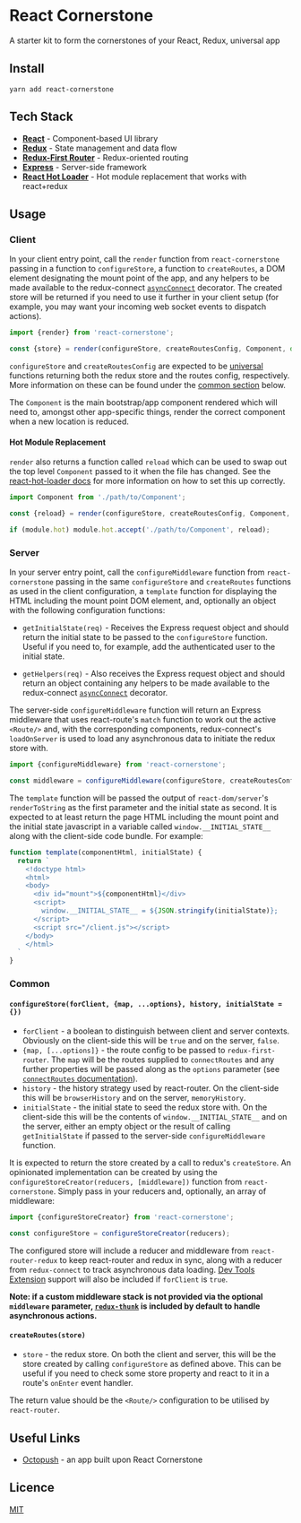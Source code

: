 # React Cornerstone

A starter kit to form the cornerstones of your React, Redux, universal app

## Install

```
yarn add react-cornerstone
```

## Tech Stack

- [**React**](https://github.com/facebook/react) - Component-based UI library
- [**Redux**](https://github.com/reactjs/redux) - State management and data flow
- [**Redux-First Router**](https://github.com/faceyspacey/redux-first-router) - Redux-oriented routing
- [**Express**](https://github.com/expressjs/express) - Server-side framework
- [**React Hot Loader**](https://github.com/gaearon/react-hot-loader) - Hot module replacement that works with react+redux

## Usage

### Client

In your client entry point, call the `render` function from `react-cornerstone` passing in a
function to `configureStore`, a function to `createRoutes`, a DOM element designating the
mount point of the app, and any helpers to be made available to the redux-connect [`asyncConnect`](https://github.com/makeomatic/redux-connect/blob/master/docs/API.MD#asyncconnect-decorator)
decorator. The created store will be returned if you need to use it further in your
client setup (for example, you may want your incoming web socket events to dispatch actions).

```javascript
import {render} from 'react-cornerstone';

const {store} = render(configureStore, createRoutesConfig, Component, document.getElementById('app'), helpers)
```

`configureStore` and `createRoutesConfig` are expected to be
[universal](https://medium.com/@mjackson/universal-javascript-4761051b7ae9) functions returning
both the redux store and the routes config, respectively. More information on these can be found
under the [common section](#common) below.

The `Component` is the main bootstrap/app component rendered which will need to, amongst other
app-specific things, render the correct component when a new location is reduced.

#### Hot Module Replacement

`render` also returns a function called `reload` which can be used to swap out the top level `Component` passed to it when the file has changed. See the [react-hot-loader docs](https://github.com/gaearon/react-hot-loader/tree/master/docs#migration-to-30) for more information on how to set this up correctly.

```javascript
import Component from './path/to/Component';

const {reload} = render(configureStore, createRoutesConfig, Component, document.getElementById('app'))

if (module.hot) module.hot.accept('./path/to/Component', reload);
```

### Server

In your server entry point, call the `configureMiddleware` function from `react-cornerstone` passing in the
same `configureStore` and `createRoutes` functions as used in the client configuration, a `template`
function for displaying the HTML including the mount point DOM element, and, optionally an object
with the following configuration functions:

- `getInitialState(req)` - Receives the Express request object and should return the initial
  state to be passed to the `configureStore` function.  Useful if you need to, for example, add the
  authenticated user to the initial state.

- `getHelpers(req)` - Also receives the Express request object and should return an object containing
  any helpers to be made available to the redux-connect [`asyncConnect`](https://github.com/makeomatic/redux-connect/blob/master/docs/API.MD#asyncconnect-decorator)
  decorator.

The server-side `configureMiddleware` function will return an Express middleware that uses react-route's `match`
function to work out the active `<Route/>` and, with the corresponding components, redux-connect's
`loadOnServer` is used to load any asynchronous data to initiate the redux store with.

```javascript
import {configureMiddleware} from 'react-cornerstone';

const middleware = configureMiddleware(configureStore, createRoutesConfig, Component, template, {getInitialState, getHelpers})
```

The `template` function will be passed the output of `react-dom/server`'s `renderToString`
as the first parameter and the initial state as second.  It is expected to at least return
the page HTML including the mount point and the initial state javascript in a variable called
`window.__INITIAL_STATE__` along with the client-side code bundle. For example:

```javascript
function template(componentHtml, initialState) {
  return `
    <!doctype html>
    <html>
    <body>
      <div id="mount">${componentHtml}</div>
      <script>
        window.__INITIAL_STATE__ = ${JSON.stringify(initialState)};
      </script>
      <script src="/client.js"></script>
    </body>
    </html>
  `
}
```

### Common

#### `configureStore(forClient, {map, ...options}, history, initialState = {})`

- `forClient` - a boolean to distinguish between client and server contexts. Obviously on the
  client-side this will be `true` and on the server, `false`.
- `{map, [...options]}` - the route config to be passed to `redux-first-router`.  The `map`
  will be the routes supplied to `connectRoutes` and any further properties will be passed along as
  the `options` parameter (see [`connectRoutes` documentation](https://github.com/faceyspacey/redux-first-router/blob/master/docs/connectRoutes.md#options)).
- `history` - the history strategy used by react-router. On the client-side this will be
  `browserHistory` and on the server, `memoryHistory`.
- `initialState` - the initial state to seed the redux store with.  On the client-side this will
   be the contents of `window.__INITIAL_STATE__` and on the server, either an empty object or the
   result of calling `getInitialState` if passed to the server-side `configureMiddleware` function.

It is expected to return the store created by a call to redux's `createStore`.
An opinionated implementation can be created by using the `configureStoreCreator(reducers, [middleware])`
function from `react-cornerstone`. Simply pass in your reducers and, optionally, an array of
middleware:

```javascript
import {configureStoreCreator} from 'react-cornerstone';

const configureStore = configureStoreCreator(reducers);
```

The configured store will include a reducer and middleware from `react-router-redux` to keep
react-router and redux in sync, along with a reducer from `redux-connect` to track asynchronous
data loading. [Dev Tools Extension](https://chrome.google.com/webstore/detail/redux-devtools/lmhkpmbekcpmknklioeibfkpmmfibljd)
support will also be included if `forClient` is `true`.

**Note: if a custom middleware stack is not provided via the optional `middleware` parameter,
[`redux-thunk`](https://github.com/gaearon/redux-thunk) is included by default to handle
asynchronous actions.**

#### `createRoutes(store)`

- `store` - the redux store.  On both the client and server, this will be the store created by
  calling `configureStore` as defined above. This can be useful if you need to check some store
  property and react to it in a route's `onEnter` event handler.

The return value should be the `<Route/>` configuration to be utilised by `react-router`.

## Useful Links

- [Octopush](https://github.com/andy-shea/octopush) - an app built upon React Cornerstone

## Licence

[MIT](./LICENSE)
